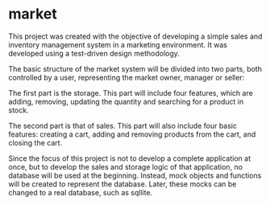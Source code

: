 # market

This project was created with the objective of developing a simple sales and inventory management system in a marketing environment. It was developed using a test-driven design methodology.

The basic structure of the market system will be divided into two parts, both controlled by a user, representing the market owner, manager or seller:

The first part is the storage. This part will include four features, which are adding, removing, updating the quantity and searching for a product in stock.

The second part is that of sales. This part will also include four basic features: creating a cart, adding and removing products from the cart, and closing the cart.

Since the focus of this project is not to develop a complete application at once, but to develop the sales and storage logic of that application, no database will be used at the beginning. Instead, mock objects and functions will be created to represent the database. Later, these mocks can be changed to a real database, such as sqllite.
